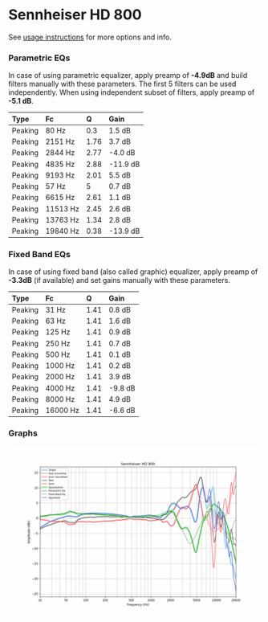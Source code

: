 # Sennheiser HD 800
See [usage instructions](https://github.com/jaakkopasanen/AutoEq#usage) for more options and info.

### Parametric EQs
In case of using parametric equalizer, apply preamp of **-4.9dB** and build filters manually
with these parameters. The first 5 filters can be used independently.
When using independent subset of filters, apply preamp of **-5.1 dB**.

| Type    | Fc       |    Q | Gain     |
|:--------|:---------|:-----|:---------|
| Peaking | 80 Hz    | 0.3  | 1.5 dB   |
| Peaking | 2151 Hz  | 1.76 | 3.7 dB   |
| Peaking | 2844 Hz  | 2.77 | -4.0 dB  |
| Peaking | 4835 Hz  | 2.88 | -11.9 dB |
| Peaking | 9193 Hz  | 2.01 | 5.5 dB   |
| Peaking | 57 Hz    | 5    | 0.7 dB   |
| Peaking | 6615 Hz  | 2.61 | 1.1 dB   |
| Peaking | 11513 Hz | 2.45 | 2.6 dB   |
| Peaking | 13763 Hz | 1.34 | 2.8 dB   |
| Peaking | 19840 Hz | 0.38 | -13.9 dB |

### Fixed Band EQs
In case of using fixed band (also called graphic) equalizer, apply preamp of **-3.3dB**
(if available) and set gains manually with these parameters.

| Type    | Fc       |    Q | Gain    |
|:--------|:---------|:-----|:--------|
| Peaking | 31 Hz    | 1.41 | 0.8 dB  |
| Peaking | 63 Hz    | 1.41 | 1.6 dB  |
| Peaking | 125 Hz   | 1.41 | 0.9 dB  |
| Peaking | 250 Hz   | 1.41 | 0.7 dB  |
| Peaking | 500 Hz   | 1.41 | 0.1 dB  |
| Peaking | 1000 Hz  | 1.41 | 0.2 dB  |
| Peaking | 2000 Hz  | 1.41 | 3.9 dB  |
| Peaking | 4000 Hz  | 1.41 | -9.8 dB |
| Peaking | 8000 Hz  | 1.41 | 4.9 dB  |
| Peaking | 16000 Hz | 1.41 | -6.6 dB |

### Graphs
![](./Sennheiser%20HD%20800.png)